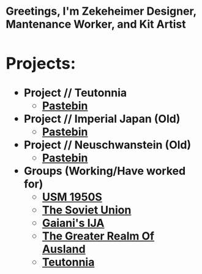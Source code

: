 <h1>Greetings, I'm Zekeheimer <b>Designer</a>, <a>Mantenance Worker</a>, <a>and Kit Artist</a>

<h2>Projects:</h2>

- <b>Project // Teutonnia </b>
  - [Pastebin]([https://pastebin.com/yyrxNDGs](https://pastebin.com/edit/WPy9gJiN))
- <b>Project // Imperial Japan (Old) </b>
  - [Pastebin](https://pastebin.com/p6DFgrS0)
- <b>Project // Neuschwanstein (Old) </b>
  - [Pastebin](https://pastebin.com/yyrxNDGs)
- <b>Groups (Working/Have worked for)</b>
  - [USM 1950S](https://www.roblox.com/groups/4285550/US-MiIitary-1950s#!/)
  - [The Soviet Union](https://www.roblox.com/groups/3878994/The-Soviet-Union#!/)
  - [Gaiani's IJA](https://www.roblox.com/groups/9898651/IJA-Imperial-Japan#!/)
  - [The Greater Realm Of Ausland](https://www.roblox.com/groups/8479256/The-Greater-Realm-Of-Ausland#!/)
  - [Teutonnia](https://www.roblox.com/groups/15294045/Teutonnia)
